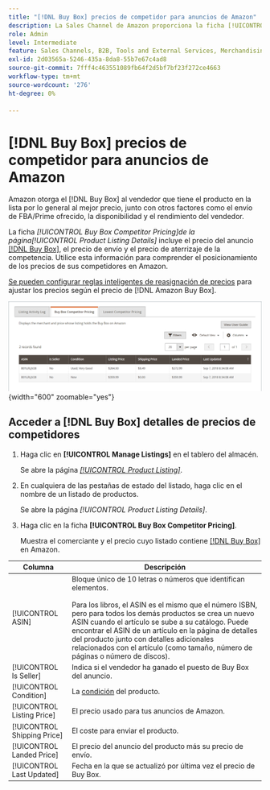 ```yaml
---
title: "[!DNL Buy Box] precios de competidor para anuncios de Amazon"
description: La Sales Channel de Amazon proporciona la ficha [!UICONTROL Buy Box Competitor Pricing] para ayudarle a comprender la posición de los precios de su competencia en Amazon.
role: Admin
level: Intermediate
feature: Sales Channels, B2B, Tools and External Services, Merchandising, Integration
exl-id: 2d03565a-5246-435a-8da8-55b7e67c4ad8
source-git-commit: 7fff4c463551089fb64f2d5bf7bf23f272ce4663
workflow-type: tm+mt
source-wordcount: '276'
ht-degree: 0%

---
```


# [!DNL Buy Box] precios de competidor para anuncios de Amazon

Amazon otorga el [!DNL Buy Box] al vendedor que tiene el producto en la lista por lo general al mejor precio, junto con otros factores como el envío de FBA/Prime ofrecido, la disponibilidad y el rendimiento del vendedor.

La ficha _[!UICONTROL Buy Box Competitor Pricing]_de la página_[!UICONTROL Product Listing Details]_ incluye el precio del anuncio [[!DNL Buy Box]](./buy-box-competitor-pricing.md), el precio de envío y el precio de aterrizaje de la competencia. Utilice esta información para comprender el posicionamiento de los precios de sus competidores en Amazon.

[Se pueden configurar reglas inteligentes de reasignación de precios](./intelligent-repricing-rules.md) para ajustar los precios según el precio de [!DNL Amazon Buy Box].

![Detalles de precios de competidor Buy Box](assets/amazon-listing-details-buy-box.png){width="600" zoomable="yes"}

## Acceder a [!DNL Buy Box] detalles de precios de competidores

1. Haga clic en **[!UICONTROL Manage Listings]** en el tablero del almacén.

   Se abre la página [_[!UICONTROL Product Listing]_](./managing-product-listings.md).

1. En cualquiera de las pestañas de estado del listado, haga clic en el nombre de un listado de productos.

   Se abre la página _[!UICONTROL Product Listing Details]_.

1. Haga clic en la ficha **[!UICONTROL Buy Box Competitor Pricing]**.

   Muestra el comerciante y el precio cuyo listado contiene [[!DNL Buy Box]](./buy-box-competitor-pricing.md) en Amazon.

| Columna | Descripción |
|-----------------------------|----------------------------------------------------------------------------------------------------------------------------------------------------------------------------------------------------------------------------------------------------------------------------------------------------------------------------------------------------------------------------------------|
| [!UICONTROL ASIN] | Bloque único de 10 letras o números que identifican elementos.<br><br>Para los libros, el ASIN es el mismo que el número ISBN, pero para todos los demás productos se crea un nuevo ASIN cuando el artículo se sube a su catálogo. Puede encontrar el ASIN de un artículo en la página de detalles del producto junto con detalles adicionales relacionados con el artículo (como tamaño, número de páginas o número de discos). |
| [!UICONTROL Is Seller] | Indica si el vendedor ha ganado el puesto de Buy Box del anuncio. |
| [!UICONTROL Condition] | La [condición](./product-listing-condition.md) del producto. |
| [!UICONTROL Listing Price] | El precio usado para tus anuncios de Amazon. |
| [!UICONTROL Shipping Price] | El coste para enviar el producto. |
| [!UICONTROL Landed Price] | El precio del anuncio del producto más su precio de envío. |
| [!UICONTROL Last Updated] | Fecha en la que se actualizó por última vez el precio de Buy Box. |

